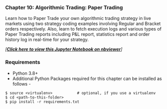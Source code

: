 ### Chapter 10: Algorithmic Trading: Paper Trading
Learn how to Paper Trade your own algorithmic trading strategy in live 
markets using two strategy coding examples involving Regular and Bracket 
orders respectively. Also, learn to fetch execution logs and various 
types of Paper Trading reports including P&L report, statistics report 
and order history log in real-time for your strategy.

*[**[Click here to view this Jupyter Notebook on nbviewer](https://nbviewer.jupyter.org/github/PacktPublishing/Python-Algorithmic-Trading-Cookbook/blob/master/Chapter10/CHAPTER%2010.ipynb)**]*

### Requirements
- Python 3.8+
- Additional Python Packages required for this chapter can be installed as follows -

```
$ source <virtualenv>           # optional, if you use a virtualenv
$ cd <path-to-this-folder>
$ pip install -r requirements.txt
```